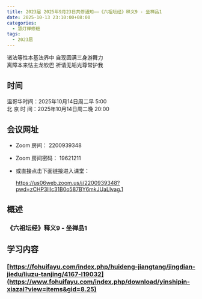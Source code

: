 ```yaml
---
title: 2023届 2025年9月23日共修通知——《六祖坛经》释义9 - 坐禅品1
date: 2025-10-13 23:10:00+08:00
categories:
  - 慧灯禅修班
tags:
  - 2023届
---
```

诸法等性本基法界中 自现圆满三身游舞力\
离障本来怙主龙钦巴 祈请无垢光尊常护我

## 时间

温哥华时间：2025年10月14日周二早 5:00\
北 京 时 间：2025年10月14日周二晚 20:00

## 会议网址

* Zoom 房间： 2200939348[](https://us02web.zoom.us/j/7672270786?pwd=bjRzNVpOT0g1cWF3WWVqVE1PZzlWZz09)
* Zoom 房间密码： 19621211
* 或直接点击下面链接进入课堂：

  https://us06web.zoom.us/j/2200939348?pwd=zCHP3llIc31B0o587BY6mkJUaLIvag.1 

## 概述

### 《六祖坛经》释义9 - 坐禅品1

## 学习内容

### [https://fohuifayu.com/index.php/huideng-jiangtang/jingdian-jiedu/liuzu-tanjing/4167-l19032](https://www.fohuifayu.com/index.php/download/yinshipin-xiazai?view=items&gid=8.25)
